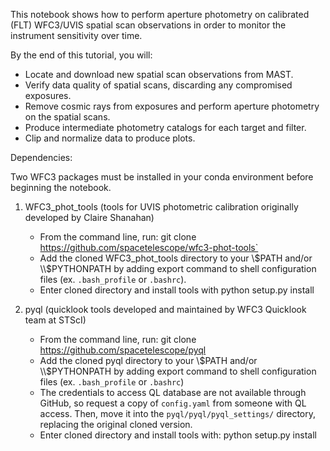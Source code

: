 This notebook shows how to perform aperture photometry on calibrated (FLT) WFC3/UVIS spatial scan observations in order to monitor the instrument sensitivity over time.

By the end of this tutorial, you will:

- Locate and download new spatial scan observations from MAST.
- Verify data quality of spatial scans, discarding any compromised exposures.
- Remove cosmic rays from exposures and perform aperture photometry on the spatial scans.
- Produce intermediate photometry catalogs for each target and filter.
- Clip and normalize data to produce plots.

Dependencies:

Two WFC3 packages must be installed in your conda environment before beginning the notebook.

1. WFC3_phot_tools (tools for UVIS photometric calibration originally developed by Claire Shanahan)
    - From the command line, run:
        git clone https://github.com/spacetelescope/wfc3-phot-tools`
    - Add the cloned WFC3_phot_tools directory to your \\$PATH and/or \\$PYTHONPATH by adding export command to shell configuration files (ex. `.bash_profile` or `.bashrc`).
    - Enter cloned directory and install tools with
        python setup.py install

2. pyql (quicklook tools developed and maintained by WFC3 Quicklook team at STScI)
    - From the command line, run:
        git clone https://github.com/spacetelescope/pyql
    - Add the cloned pyql directory to your \\$PATH and/or \\$PYTHONPATH by adding export command to shell configuration files (ex. `.bash_profile` or `.bashrc`)
    - The credentials to access QL database are not available through GitHub, so request a copy of `config.yaml` from someone with QL access. Then, move it into the `pyql/pyql/pyql_settings/` directory, replacing the original cloned version.
    - Enter cloned directory and install tools with:
        python setup.py install
